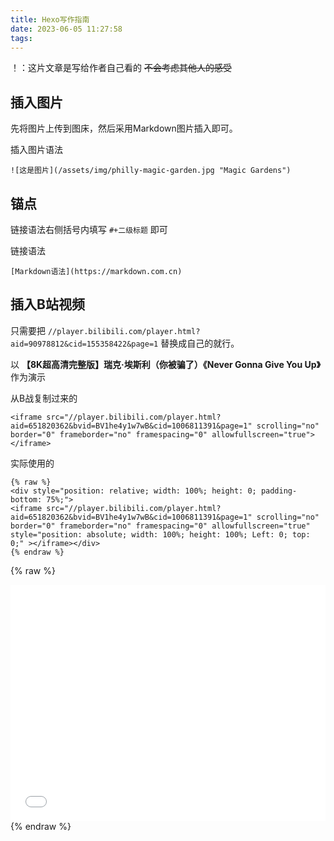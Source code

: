```yaml
---
title: Hexo写作指南
date: 2023-06-05 11:27:58
tags:
---
```


！：这片文章是写给作者自己看的 ~~不会考虑其他人的感受~~

## 插入图片

先将图片上传到图床，然后采用Markdown图片插入即可。

插入图片语法

```
![这是图片](/assets/img/philly-magic-garden.jpg "Magic Gardens")
```

## 锚点

链接语法右侧括号内填写 `#+二级标题` 即可

链接语法

```
[Markdown语法](https://markdown.com.cn)
```

## 插入B站视频

只需要把 `//player.bilibili.com/player.html?aid=90978812&cid=155358422&page=1` 替换成自己的就行。

以 **【8K超高清完整版】瑞克·埃斯利（你被骗了）《Never Gonna Give You Up》** 作为演示

从B战复制过来的

~~~
<iframe src="//player.bilibili.com/player.html?aid=651820362&bvid=BV1he4y1w7wB&cid=1006811391&page=1" scrolling="no" border="0" frameborder="no" framespacing="0" allowfullscreen="true"> </iframe>
~~~

实际使用的

```
{% raw %}
<div style="position: relative; width: 100%; height: 0; padding-bottom: 75%;">
<iframe src="//player.bilibili.com/player.html?aid=651820362&bvid=BV1he4y1w7wB&cid=1006811391&page=1" scrolling="no" border="0" frameborder="no" framespacing="0" allowfullscreen="true" style="position: absolute; width: 100%; height: 100%; Left: 0; top: 0;" ></iframe></div>
{% endraw %}
```

{% raw %}
<div style="position: relative; width: 100%; height: 0; padding-bottom: 75%;">
<iframe src="//player.bilibili.com/player.html?aid=651820362&bvid=BV1he4y1w7wB&cid=1006811391&page=1" scrolling="no" border="0" frameborder="no" framespacing="0" allowfullscreen="true" style="position: absolute; width: 100%; height: 100%; Left: 0; top: 0;" ></iframe></div>
{% endraw %}

